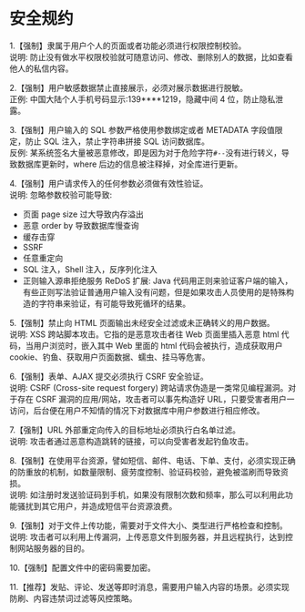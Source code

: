 # 安全规约

1.【强制】隶属于用户个人的页面或者功能必须进行权限控制校验。  
说明: 防止没有做水平权限校验就可随意访问、修改、删除别人的数据，比如查看他人的私信内容。

2.【强制】用户敏感数据禁止直接展示，必须对展示数据进行脱敏。  
正例: 中国大陆个人手机号码显示:139****1219，隐藏中间 4 位，防止隐私泄露。

3.【强制】用户输入的 SQL 参数严格使用参数绑定或者 METADATA 字段值限定，防止 SQL 注入，禁止字符串拼接 SQL 访问数据库。  
反例: 某系统签名大量被恶意修改，即是因为对于危险字符`#--`没有进行转义，导致数据库更新时，where 后边的信息被注释掉，对全库进行更新。

4.【强制】用户请求传入的任何参数必须做有效性验证。  
说明: 忽略参数校验可能导致:
* 页面 page size 过大导致内存溢出 
* 恶意 order by 导致数据库慢查询 
* 缓存击穿
* SSRF
* 任意重定向
* SQL 注入，Shell 注入，反序列化注入 
* 正则输入源串拒绝服务 ReDoS 
扩展: Java 代码用正则来验证客户端的输入，有些正则写法验证普通用户输入没有问题，但是如果攻击人员使用的是特殊构造的字符串来验证，有可能导致死循环的结果。

5.【强制】禁止向 HTML 页面输出未经安全过滤或未正确转义的用户数据。  
说明: XSS 跨站脚本攻击。它指的是恶意攻击者往 Web 页面里插入恶意 html 代码，当用户浏览时，嵌入其中 Web 里面的 html 代码会被执行，造成获取用户 cookie、钓鱼、获取用户页面数据、蠕虫、挂马等危害。

6.【强制】表单、AJAX 提交必须执行 CSRF 安全验证。  
说明: CSRF (Cross-site request forgery) 跨站请求伪造是一类常见编程漏洞。对于存在 CSRF 漏洞的应用/网站，攻击者可以事先构造好 URL，只要受害者用户一访问，后台便在用户不知情的情况下对数据库中用户参数进行相应修改。

7.【强制】URL 外部重定向传入的目标地址必须执行白名单过滤。  
说明: 攻击者通过恶意构造跳转的链接，可以向受害者发起钓鱼攻击。

8.【强制】在使用平台资源，譬如短信、邮件、电话、下单、支付，必须实现正确的防重放的机制，如数量限制、疲劳度控制、验证码校验，避免被滥刷而导致资损。  
说明: 如注册时发送验证码到手机，如果没有限制次数和频率，那么可以利用此功能骚扰到其它用户，并造成短信平台资源浪费。

9.【强制】对于文件上传功能，需要对于文件大小、类型进行严格检查和控制。  
说明: 攻击者可以利用上传漏洞，上传恶意文件到服务器，并且远程执行，达到控制网站服务器的目的。

10.【强制】配置文件中的密码需要加密。

11.【推荐】发贴、评论、发送等即时消息，需要用户输入内容的场景。必须实现防刷、内容违禁词过滤等风控策略。
